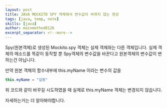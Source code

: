 ```yaml
---
layout: post
title: JAVA MOCKITO SPY 객체에서 변수값이 바뀌지 않는 현상
tags: [java, temp, note]
skills: [java]
author: mainmethod0126
excerpt_separator: <!--more-->
---
```


Spy(원본객체)로 생성된 Mockito.spy 객체는 실제 객체와는 다른 객체입니다. 실제 객체의 메소드를 똑같이 동작할 뿐 Spy객체의 변수값을 바꾼다고 원본객체의 변수값이 변하는건 아닙니다.

만약 원본 객체의 함수내부에 this.myName 이라는 변수의 값을

```java
this.myName = "길동"
```

위 코드와 같이 바꾸길 시도하였을 때 실제로 this.myName 객체는 변경되지 않습니다.

자세하는거는 더 알아봐야합니다.
